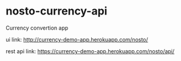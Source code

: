 # nosto-currency-api
Currency convertion app


ui link: http://currency-demo-app.herokuapp.com/nosto/

rest api link: https://currency-demo-app.herokuapp.com/nosto/api/

